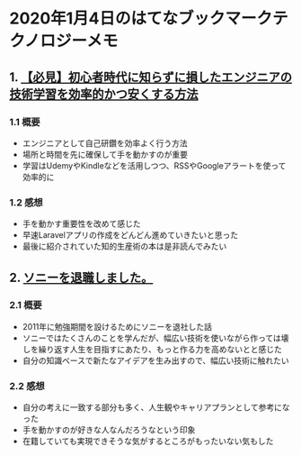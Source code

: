 # 2020年1月4日のはてなブックマークテクノロジーメモ

## 1. [【必見】初心者時代に知らずに損したエンジニアの技術学習を効率的かつ安くする方法](https://www.virtual-surfer.com/entry/engineer-effective-learning)

### 1.1 概要

- エンジニアとして自己研鑽を効率よく行う方法
- 場所と時間を先に確保して手を動かすのが重要
- 学習はUdemyやKindleなどを活用しつつ、RSSやGoogleアラートを使って効率的に

### 1.2 感想

- 手を動かす重要性を改めて感じた
- 早速Laravelアプリの作成をどんどん進めていきたいと思った
- 最後に紹介されていた知的生産術の本は是非読んでみたい

## 2. [ソニーを退職しました。](http://tech.fuqinho.net/?p=191)

### 2.1 概要

- 2011年に勉強期間を設けるためにソニーを退社した話
- ソニーではたくさんのことを学んだが、幅広い技術を使いながら作っては壊しを繰り返す人生を目指すにあたり、もっと作る力を高めないとと感じた
- 自分の知識ベースで新たなアイデアを生み出すので、幅広い技術に触れたい

### 2.2 感想

- 自分の考えに一致する部分も多く、人生観やキャリアプランとして参考になった
- 手を動かすのが好きな人なんだろうなという印象
- 在籍していても実現できそうな気がするところがもったいない気もした



